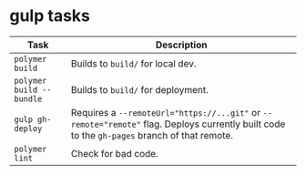 # gulp tasks

| Task              | Description                                                                                                 |
| ----------------- | --------------------------------------------------------------------------------------------------------    |
| `polymer build`            | Builds to `build/` for local dev.                                                                                          |
| `polymer build --bundle`            | Builds to `build/` for deployment.                                                                                          |
| `gulp gh-deploy`  | Requires a `--remoteUrl="https://...git"` or `--remote="remote"` flag. Deploys currently built code to the `gh-pages` branch of that remote. |
| `polymer lint`       | Check for bad code.                                                                                         |

